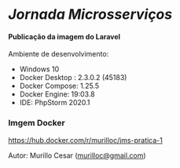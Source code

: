 # _Jornada Microsserviços_ #
#### Publicação da imagem do Laravel ####

Ambiente de desenvolvimento:
- Windows 10
- Docker Desktop : 2.3.0.2 (45183)
- Docker Compose: 1.25.5
- Docker Engine: 19:03.8
- IDE: PhpStorm 2020.1

### Imgem Docker ###

https://hub.docker.com/r/murilloc/jms-pratica-1

Autor: Murillo Cesar (murilloc@gmail.com)
